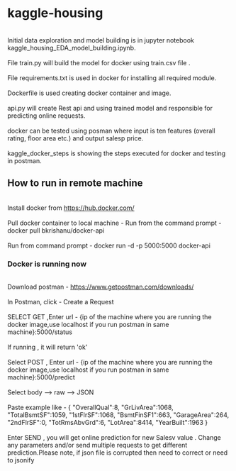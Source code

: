 # kaggle-housing 
<br> Initial data exploration and model building is in jupyter notebook kaggle_housing_EDA_model_building.ipynb.<br>
 <br> File train.py will build the model for docker using train.csv file . <br>
 <br> File requirements.txt is used in docker for installing all required module.<br>
<br> Dockerfile is used creating docker container and image.<br>
<br> api.py  will create Rest api and using trained model and responsible for predicting online requests.<br>
<br> docker can be tested using posman where input is ten features (overall rating, floor area etc.) and output salesp price.<br>
<br> kaggle_docker_steps is showing the steps executed for docker and testing in postman.<br>

## How to run in remote machine 
<br> Install docker from https://hub.docker.com/ <br>
<br> Pull docker container to local machine -    Run from the command prompt -  docker pull bkrishanu/docker-api  <br>
<br> Run from command prompt -  docker run -d -p 5000:5000 docker-api  <br>
 ### Docker is running now
 <br> Download postman - https://www.getpostman.com/downloads/ <br>
 <br> In Postman, click - Create a Request <br>
 <br> SELECT GET ,Enter url - {ip of the machine where you are running the docker image,use localhost if you run postman in same machine}:5000/status <br>
 <br> If running , it will return 'ok' <br>
 <br> Select POST , Enter url - {ip of the machine where you are running the docker image,use localhost if you run postman in same machine}:5000/predict <br>
 <br> Select body --> raw --> JSON <br>
 <br> Paste example like -
 { 
   "OverallQual":8,
   "GrLivArea":1068,
   "TotalBsmtSF":1059,
   "1stFlrSF":1068,
   "BsmtFinSF1":663,
   "GarageArea":264,
   "2ndFlrSF":0,
   "TotRmsAbvGrd":6,
   "LotArea":8414,
   "YearBuilt":1963
} <br>
<br> Enter SEND , you will get online prediction for new Salesv value . Change any parameters and/or send multiple requests 
to get different prediction.Please note, if json file is corrupted then need to correct or need to jsonify <br>

